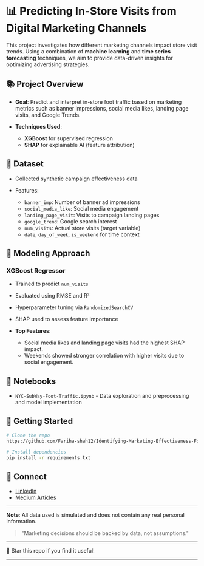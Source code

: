 # 📊 Predicting In-Store Visits from Digital Marketing Channels

This project investigates how different marketing channels impact store visit trends. Using a combination of **machine learning** and **time series forecasting** techniques, we aim to provide data-driven insights for optimizing advertising strategies.

## 📚 Project Overview

* **Goal**: Predict and interpret in-store foot traffic based on marketing metrics such as banner impressions, social media likes, landing page visits, and Google Trends.
* **Techniques Used**:

  * **XGBoost** for supervised regression
  * **SHAP** for explainable AI (feature attribution)


## 📅 Dataset

* Collected synthetic campaign effectiveness data
* Features:

  * `banner_imp`: Number of banner ad impressions
  * `social_media_like`: Social media engagement
  * `landing_page_visit`: Visits to campaign landing pages
  * `google_trend`: Google search interest
  * `num_visits`: Actual store visits (target variable)
  * `date`, `day_of_week`, `is_weekend` for time context

## 🔢 Modeling Approach

### XGBoost Regressor

* Trained to predict `num_visits`
* Evaluated using RMSE and R²
* Hyperparameter tuning via `RandomizedSearchCV`
* SHAP used to assess feature importance


* **Top Features**:

  * Social media likes and landing page visits had the highest SHAP impact.
  * Weekends showed stronger correlation with higher visits due to social engagement.


## 📓 Notebooks

* `NYC-SubWay-Foot-Traffic.ipynb` - Data exploration and preprocessing and model implementation

## 🚀 Getting Started

```bash
# Clone the repo
https://github.com/Fariha-shah12/Identifying-Marketing-Effectiveness-For-Forecasting-Subway-Foot-Traffic-in-NYC.git

# Install dependencies
pip install -r requirements.txt
```

## 🔗 Connect

* [LinkedIn](https://linkedin.com/in/shahfariha)
* [Medium Articles](https://medium.com/@FarihaShah)

---

**Note**: All data used is simulated and does not contain any real personal information.

> "Marketing decisions should be backed by data, not assumptions."

---

💍 Star this repo if you find it useful!

---
